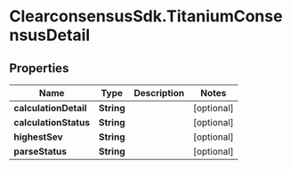 # ClearconsensusSdk.TitaniumConsensusDetail

## Properties

Name | Type | Description | Notes
------------ | ------------- | ------------- | -------------
**calculationDetail** | **String** |  | [optional] 
**calculationStatus** | **String** |  | [optional] 
**highestSev** | **String** |  | [optional] 
**parseStatus** | **String** |  | [optional] 


